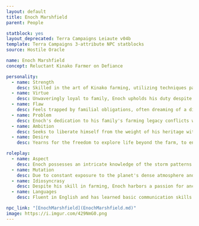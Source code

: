 ```yaml
---
layout: default
title: Enoch Marshfield
parent: People

statblock: yes
layout_deprecated: Terra Campaigns Leiaute v04b
template: Terra Campaigns 3-attribute NPC statblocks
source: Hostile Oracle

name: Enoch Marshfield
concept: Reluctant Kinako Farmer on Defiance

personality:
  - name: Strength
    desc: Skilled in the art of Kinako farming, utilizing techniques passed down through generations. Has a deep, albeit begrudging, understanding of Defiance's harsh ecosystem and how to cultivate crops amidst its unending storms.
  - name: Virtue
    desc: Unwaveringly loyal to family, Enoch upholds his duty despite personal desires for freedom. His commitment showcases a profound sense of responsibility and love for his kin.
  - name: Flaw
    desc: Feels trapped by familial obligations, often dreaming of a different life. This inner turmoil sometimes leads to resentment towards his family, especially towards a troublemaking sibling he feels compelled to protect.
  - name: Problem
    desc: Enoch's dedication to his family's farming legacy conflicts with his secret desire to explore other paths. He is torn between upholding tradition and pursuing personal happiness.
  - name: Ambition
    desc: Seeks to liberate himself from the weight of his heritage without abandoning his family. Dreams of convincing his family to modernize their operations, thereby lessening their reliance on him.
  - name: Desire
    desc: Yearns for the freedom to explore life beyond the farm, to engage in pursuits that fulfill him personally rather than just dutifully serving his family's expectations.

roleplay:
  - name: Aspect
    desc: Enoch possesses an intricate knowledge of the storm patterns on Defiance and has developed unique farming techniques to protect the Kinako crops from the planet's relentless weather.
  - name: Mutation
    desc: Due to constant exposure to the planet's dense atmosphere and unique environmental conditions, Enoch has developed an uncanny ability to predict weather changes with remarkable accuracy.
  - name: Idiosyncrasy
    desc: Despite his skill in farming, Enoch harbors a passion for ancient alien artifacts and spends much of his limited free time studying them, hoping to uncover secrets that could change his fate.
  - name: Languages
    desc: Fluent in English and has learned basic communication skills in several indigenous and colonial languages, reflecting his interactions with diverse settlers and researchers on Defiance.

npc_link: "[EnochMarshfield](EnochMarshfield.md)"
image: https://i.imgur.com/429NmG0.png
---
```


